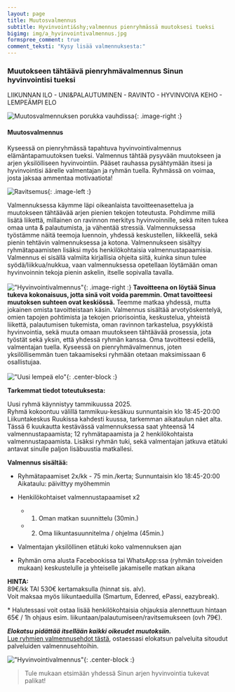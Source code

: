 ```yaml
---
layout: page
title: Muutosvalmennus
subtitle: Hyvinvointi&shy;valmennus pienryhmässä muutoksesi tueksi
bigimg: img/a_hyvinvointivalmennus.jpg
formspree_comment: true
comment_teksti: "Kysy lisää valmennuksesta:"
---
```

### Muutokseen tähtäävä pienryhmävalmennus Sinun hyvinvointisi tueksi 
<p></p>
<p class="otsikkolistapalkki">LIIKUNNAN ILO - UNI&PALAUTUMINEN - RAVINTO  - HYVINVOIVA KEHO - LEMPEÄMPI ELO</p>

![Muutosvalmennuksen porukka vauhdissa](./img/pienryhmatreenit_6.jpg){: .image-right :}
#### Muutosvalmennus  
Kyseessä on pienryhmässä tapahtuva hyvinvointivalmennus elämäntapamuutoksen tueksi. Valmennus tähtää pysyvään muutokseen ja arjen yksilölliseen hyvinvointiin. Pääset rauhassa pysähtymään itsesi ja hyvinvointisi äärelle valmentajan ja ryhmän tuella. Ryhmässä on voimaa, josta jaksaa ammentaa motivaatiota! 

![Ravitsemus](/img/monipuolinenravitsemus.jpg "Ravinto"){: .image-left :}

Valmennuksessa käymme läpi oikeanlaista tavoitteenasettelua ja muutokseen tähtäävää arjen pienien tekojen toteutusta. Pohdimme millä lisätä liikettä,
millainen on ravinnon merkitys hyvinvoinnille, sekä miten tukea omaa unta & palautumista, ja vähentää stressiä. Valmennuksessa
työstämme näitä teemoja luennoin, yhdessä keskustellen, liikkeellä, sekä pienin tehtävin valmennuksessa ja kotona. Valmennukseen sisältyy ryhmätapaamisten lisäksi myös henkilökohtaisia valmennustapaamisia. Valmennus ei sisällä valmiita kirjallisia ohjeita siitä, kuinka sinun tulee syödä/liikkua/nukkua, vaan valmennuksessa opetellaan löytämään oman hyvinvoinnin tekoja pienin askelin, itselle sopivalla tavalla.
<br/><br/>
!["Hyvinvointivalmennus"](/img/uusilempeaelo-hyvinvointivalmennus.jpg "Liike"){: .image-right :}
**Tavoitteena on löytää Sinua tukeva kokonaisuus, jotta sinä voit voida paremmin.
Omat tavoitteesi muutoksen suhteen ovat keskiössä.** Teemme matkaa yhdessä, mutta jokainen omista tavoitteistaan käsin.
Valmennus sisältää arvotyöskentelyä, omien tapojen pohtimista ja tekojen priorisointia, keskustelua, yhteistä liikettä, palautumisen tukemista, oman ravinnon tarkastelua, psyykkistä hyvinvointia, sekä muuta omaan muutokseen tähtäävää prosessia, jota työstät sekä yksin, että yhdessä ryhmän kanssa. Oma tavoitteesi edellä, valmentajan tuella. Kyseessä on pienryhmävalmennus, joten yksilöllisemmän tuen takaamiseksi ryhmään otetaan maksimissaan 6 osallistujaa.
<br/><br/>
!["Uusi lempeä elo"](/img/uusilempeaelo4.jpg "Lepo"){: .center-block :}  

**Tarkemmat tiedot toteutuksesta:** 

Uusi ryhmä käynnistyy tammikuussa 2025.  
Ryhmä kokoontuu välillä tammikuu-kesäkuu sunnuntaisin klo 18:45-20:00 Liikuntakeskus Ruukissa kahdesti kuussa, tarkemman aikataulun näet alta.
Tässä 6 kuukautta kestävässä valmennuksessa saat yhteensä 14 valmennustapaamista; 12 ryhmätapaamista ja 2 henkilökohtaista valmennustapaamista. Lisäksi
ryhmän tuki, sekä valmentajan jatkuva etätuki antavat sinulle paljon lisäbuustia matkallesi. 

**Valmennus sisältää:**


- Ryhmätapaamiset 2x/kk - 75 min./kerta; Sunnuntaisin klo 18:45-20:00
Aikataulu: päivittyy myöhemmin
- Henkilökohtaiset valmennustapaamiset x2  
  - 1. Oman matkan suunnittelu (30min.)  
  - 2. Oma liikuntasuunnitelma / ohjelma (45min.)   

- Valmentajan yksilöllinen etätuki koko valmennuksen ajan
- Ryhmän oma alusta Facebookissa tai WhatsApp:ssa (ryhmän toiveiden mukaan) keskustelulle ja yhteiselle jakamiselle matkan aikana  


**HINTA:**  
89€/kk TAI 530€ kertamaksulla (hinnat sis. alv).  
Voit maksaa myös liikuntaeduilla (Smartum, Edenred, ePassi, eazybreak).

\* Halutessasi voit ostaa lisää henkilökohtaisia ohjauksia alennettuun hintaan 65€ / 1h ohjaus esim. liikuntaan/palautumiseen/ravitsemukseen (ovh 79€).

**_Elokatsu pidättää itsellään kaikki oikeudet muutoksiin._**
<br/>
[Lue ryhmien valmennusehdot tästä](/valmennusehdot), ostaessasi elokatsun palveluita sitoudut palveluiden valmennusehtoihin. 


!["Hyvinvointivalmennus"](/img/Kati2.jpg "Tervetuloa mukaan"){: .center-block :}
> Tule mukaan etsimään yhdessä Sinun arjen hyvinvointia tukevat palikat!
